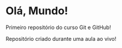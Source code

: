 # Olá, Mundo!
Primeiro repositório do curso Git e GitHub!

Repositório criado durante uma aula ao vivo!
